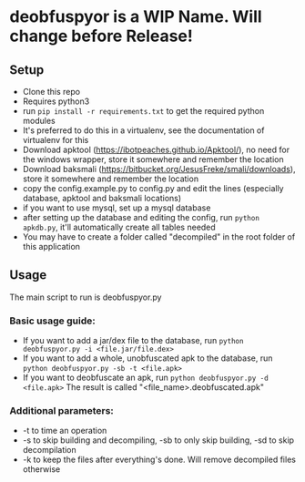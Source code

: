 # deobfuspyor is a WIP Name. Will change before Release!

## Setup

* Clone this repo
* Requires python3
* run `pip install -r requirements.txt` to get the required python modules
* It's preferred to do this in a virtualenv, see the documentation of virtualenv for this
* Download apktool (https://ibotpeaches.github.io/Apktool/), no need for the windows wrapper, store it somewhere and remember the location
* Download baksmali (https://bitbucket.org/JesusFreke/smali/downloads), store it somewhere and remember the location
* copy the config.example.py to config.py and edit the lines (especially database, apktool and baksmali locations)
* if you want to use mysql, set up a mysql database
* after setting up the database and editing the config, run `python apkdb.py`, it'll automatically create all tables needed
* You may have to create a folder called "decompiled" in the root folder of this application

## Usage

The main script to run is deobfuspyor.py
### Basic usage guide:

* If you want to add a jar/dex file to the database, run `python deobfuspyor.py -i <file.jar/file.dex>`
* If you want to add a whole, unobfuscated apk to the database, run `python deobfuspyor.py -sb -t <file.apk>`
* If you want to deobfuscate an apk, run `python deobfuspyor.py -d <file.apk>` The result is called "<file_name>.deobfuscated.apk"

### Additional parameters:

* -t to time an operation
* -s to skip building and decompiling, -sb to only skip building, -sd to skip decompilation
* -k to keep the files after everything's done. Will remove decompiled files otherwise
